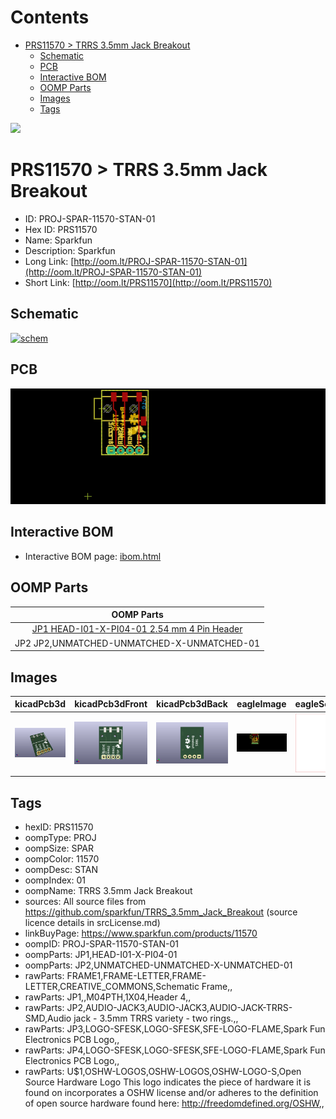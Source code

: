 



Contents
========

* [PRS11570 > TRRS 3.5mm Jack Breakout](#prs11570--trrs-35mm-jack-breakout)
	* [Schematic](#schematic)
	* [PCB](#pcb)
	* [Interactive BOM](#interactive-bom)
	* [OOMP Parts](#oomp-parts)
	* [Images](#images)
	* [Tags](#tags)
  
![][im]
# PRS11570 > TRRS 3.5mm Jack Breakout

- ID: PROJ-SPAR-11570-STAN-01
- Hex ID: PRS11570
- Name: Sparkfun
- Description: Sparkfun
- Long Link: [http://oom.lt/PROJ-SPAR-11570-STAN-01](http://oom.lt/PROJ-SPAR-11570-STAN-01)
- Short Link: [http://oom.lt/PRS11570](http://oom.lt/PRS11570)

## Schematic
  
[![schem](eagleSchemImage.png)](eagleSchemImage.png)
## PCB
  
[![pcb](eagleImage.png)](eagleImage.png)
## Interactive BOM

- Interactive BOM page: [ibom.html](https://htmlpreview.github.io/?https://github.com/oomlout/oomlout_OOMP_projects/blob/main/PROJ-SPAR-11570-STAN-01/kicad/bom/ibom.html)

## OOMP Parts
  

|OOMP Parts|
| :---: |
|[JP1 HEAD-I01-X-PI04-01 2.54 mm 4 Pin Header](https://github.com/oomlout/oomlout_OOMP_parts/tree/main/HEAD-I01-X-PI04-01/)|
|JP2 JP2,UNMATCHED-UNMATCHED-X-UNMATCHED-01|

## Images
  
  

|kicadPcb3d|kicadPcb3dFront|kicadPcb3dBack|eagleImage|eagleSchemImage|
| :---: | :---: | :---: | :---: | :---: |
|[![kicadPcb3d](kicadPcb3d_140.png)](kicadPcb3d.png)|[![kicadPcb3dFront](kicadPcb3dFront_140.png)](kicadPcb3dFront.png)|[![kicadPcb3dBack](kicadPcb3dBack_140.png)](kicadPcb3dBack.png)|[![eagleImage](eagleImage_140.png)](eagleImage.png)|[![eagleSchemImage](eagleSchemImage_140.png)](eagleSchemImage.png)|

## Tags

- hexID: PRS11570
- oompType: PROJ
- oompSize: SPAR
- oompColor: 11570
- oompDesc: STAN
- oompIndex: 01
- oompName: TRRS 3.5mm Jack Breakout
- sources: All source files from https://github.com/sparkfun/TRRS_3.5mm_Jack_Breakout (source licence details in srcLicense.md)
- linkBuyPage: https://www.sparkfun.com/products/11570
- oompID: PROJ-SPAR-11570-STAN-01
- oompParts: JP1,HEAD-I01-X-PI04-01
- oompParts: JP2,UNMATCHED-UNMATCHED-X-UNMATCHED-01
- rawParts: FRAME1,FRAME-LETTER,FRAME-LETTER,CREATIVE_COMMONS,Schematic Frame,,
- rawParts: JP1,,M04PTH,1X04,Header 4,,
- rawParts: JP2,AUDIO-JACK3,AUDIO-JACK3,AUDIO-JACK-TRRS-SMD,Audio jack - 3.5mm TRRS variety - two rings.,,
- rawParts: JP3,LOGO-SFESK,LOGO-SFESK,SFE-LOGO-FLAME,Spark Fun Electronics PCB Logo,,
- rawParts: JP4,LOGO-SFESK,LOGO-SFESK,SFE-LOGO-FLAME,Spark Fun Electronics PCB Logo,,
- rawParts: U$1,OSHW-LOGOS,OSHW-LOGOS,OSHW-LOGO-S,Open Source Hardware Logo This logo indicates the piece of hardware it is found on incorporates a OSHW license and/or adheres to the definition of open source hardware found here: http://freedomdefined.org/OSHW,,



[im]: kicadPcb3d_450.png
